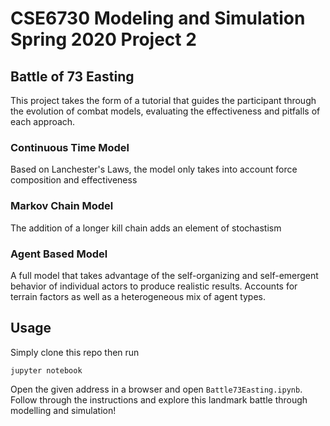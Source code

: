# CSE6730 Modeling and Simulation Spring 2020 Project 2
## Battle of 73 Easting
This project takes the form of a tutorial that guides the participant through the evolution of combat models, evaluating the effectiveness and pitfalls of each approach.

### Continuous Time Model
Based on Lanchester's Laws, the model only takes into account force composition and effectiveness

### Markov Chain Model
The addition of a longer kill chain adds an element of stochastism

### Agent Based Model
A full model that takes advantage of the self-organizing and self-emergent behavior of individual actors to produce realistic results. Accounts for terrain factors as well as a heterogeneous mix of agent types.

## Usage
Simply clone this repo then run
```
jupyter notebook
```

Open the given address in a browser and open `Battle73Easting.ipynb`. Follow through the instructions and explore this landmark battle through modelling and simulation!
